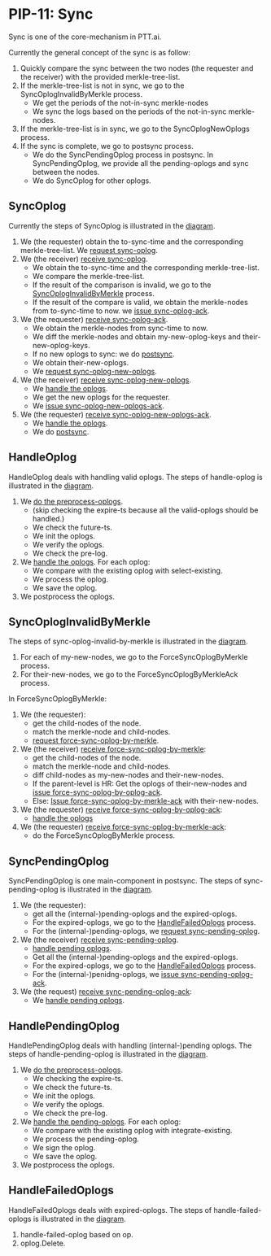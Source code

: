 PIP-11: Sync
==========

Sync is one of the core-mechanism in PTT.ai.

Currently the general concept of the sync is as follow:

1. Quickly compare the sync between the two nodes (the requester and the receiver) with the provided merkle-tree-list.
2. If the merkle-tree-list is not in sync, we go to the SyncOplogInvalidByMerkle process.
    * We get the periods of the not-in-sync merkle-nodes
    * We sync the logs based on the periods of the not-in-sync merkle-nodes.
3. If the merkle-tree-list is in sync, we go to the SyncOplogNewOplogs process.
4. If the sync is complete, we go to postsync process.
    * We do the SyncPendingOplog process in postsync. In SyncPendingOplog, we provide all the pending-oplogs and sync between the nodes.
    * We do SyncOplog for other oplogs.

SyncOplog
-----

Currently the steps of SyncOplog is illustrated in the [diagram](https://docs.google.com/presentation/d/1SZvkeTeP6TtfURnftQeLJcqX-9G6xtqrtkC_wht8Ol0/edit#slide=id.g4d82bf1034_0_1).

1. We (the requester) obtain the to-sync-time and the corresponding merkle-tree-list. We [request sync-oplog](https://github.com/ailabstw/go-pttai/blob/master/service/protocol_sync_oplog.go).
2. We (the receiver) [receive sync-oplog](https://github.com/ailabstw/go-pttai/blob/master/service/protocol_sync_oplog.go).
    * We obtain the to-sync-time and the corresponding merkle-tree-list.
    * We compare the merkle-tree-list.
    * If the result of the comparison is invalid, we go to the [SyncOplogInvalidByMerkle](#SyncOplogInvalidByMerkle) process.
    * If the result of the compare is valid, we obtain the merkle-nodes from to-sync-time to now. we [issue sync-oplog-ack](https://github.com/ailabstw/go-pttai/blob/master/service/protocol_sync_oplog_ack.go).
3. We (the requester) [receive sync-oplog-ack](https://github.com/ailabstw/go-pttai/blob/master/service/protocol_sync_oplog_ack.go).
    * We obtain the merkle-nodes from sync-time to now.
    * We diff the merkle-nodes and obtain my-new-oplog-keys and their-new-oplog-keys.
    * If no new oplogs to sync: we do [postsync](#SyncPendingOplog).
    * We obtain their-new-oplogs.
    * We [request sync-oplog-new-oplogs](https://github.com/ailabstw/go-pttai/blob/master/service/protocol_sync_oplog_new_oplogs.go).
4. We (the receiver) [receive sync-oplog-new-oplogs](https://github.com/ailabstw/go-pttai/blob/master/service/protocol_sync_oplog_new_oplogs.go).
    * We [handle the oplogs](#HandleOplog).
    * We get the new oplogs for the requester.
    * We [issue sync-oplog-new-oplogs-ack](https://github.com/ailabstw/go-pttai/blob/master/service/protocol_sync_oplog_new_oplogs_ack.go).
5. We (the requester) [receive sync-oplog-new-oplogs-ack](https://github.com/ailabstw/go-pttai/blob/master/service/protocol_sync_oplog_new_oplogs_ack.go).
    * We [handle the oplogs](#HandleOplog).
    * We do [postsync](#SyncPendingOplog).

HandleOplog
-----

HandleOplog deals with handling valid oplogs. The steps of handle-oplog is illustrated in the [diagram](https://docs.google.com/presentation/d/1SZvkeTeP6TtfURnftQeLJcqX-9G6xtqrtkC_wht8Ol0/edit#slide=id.g4be9e734c7_0_166).

1. We [do the preprocess-oplogs](https://github.com/ailabstw/go-pttai/blob/master/service/protocol_handle_oplogs.go).
    * (skip checking the expire-ts because all the valid-oplogs should be handled.)
    * We check the future-ts.
    * We init the oplogs.
    * We verify the oplogs.
    * We check the pre-log.
2. We [handle the oplogs](https://github.com/ailabstw/go-pttai/blob/master/service/protocol_handle_oplogs.go). For each oplog:
    * We compare with the existing oplog with select-existing.
    * We process the oplog.
    * We save the oplog.
3. We postprocess the oplogs.

SyncOplogInvalidByMerkle
-----

The steps of sync-oplog-invalid-by-merkle is illustrated in the [diagram](https://docs.google.com/presentation/d/1SZvkeTeP6TtfURnftQeLJcqX-9G6xtqrtkC_wht8Ol0/edit#slide=id.g54e5fb632a_0_1).

1. For each of my-new-nodes, we go to the ForceSyncOplogByMerkle process.
2. For their-new-nodes, we go to the ForceSyncOplogByMerkleAck process.

In ForceSyncOplogByMerkle:

1. We (the requester):
    * get the child-nodes of the node.
    * match the merkle-node and child-nodes.
    * [request force-sync-oplog-by-merkle](https://github.com/ailabstw/go-pttai/blob/master/service/protocol_force_sync_oplog_by_merkle.go).
2. We (the receiver) [receive force-sync-oplog-by-merkle](https://github.com/ailabstw/go-pttai/blob/master/service/protocol_force_sync_oplog_by_merkle.go):
    * get the child-nodes of the node.
    * match the merkle-node and child-nodes.
    * diff child-nodes as my-new-nodes and their-new-nodes.
    * If the parent-level is HR: Get the oplogs of their-new-nodes and [issue force-sync-oplog-by-oplog-ack](https://github.com/ailabstw/go-pttai/blob/master/service/protocol_force_sync_oplog_by_oplog_ack.go).
    * Else: [Issue force-sync-oplog-by-merkle-ack](https://github.com/ailabstw/go-pttai/blob/master/service/protocol_force_sync_oplog_by_merkle_ack.go) with their-new-nodes.
3. We (the requester) [receive force-sync-oplog-by-oplog-ack](https://github.com/ailabstw/go-pttai/blob/master/service/protocol_force_sync_oplog_by_oplog_ack.go):
    * [handle the oplogs](#HandleOplog)
4. We (the requester) [receive force-sync-oplog-by-merkle-ack](https://github.com/ailabstw/go-pttai/blob/master/service/protocol_force_sync_oplog_by_oplog_ack.go):
    * do the ForceSyncOplogByMerkle process.

SyncPendingOplog
-----

SyncPendingOplog is one main-component in postsync. The steps of sync-pending-oplog is illustrated in the [diagram](https://docs.google.com/presentation/d/1SZvkeTeP6TtfURnftQeLJcqX-9G6xtqrtkC_wht8Ol0/edit#slide=id.g4be9e734c7_0_234).

1. We (the requester):
    * get all the (internal-)pending-oplogs and the expired-oplogs.
    * For the expired-oplogs, we go to the [HandleFailedOplogs](#HandleFailedOplogs) process.
    * For the (internal-)pending-oplogs, we [request sync-pending-oplog](https://github.com/ailabstw/go-pttai/blob/master/service/protocol_sync_pending_oplog.go).
2. We (the receiver) [receive sync-pending-oplog](https://github.com/ailabstw/go-pttai/blob/master/service/protocol_sync_pending_oplog.go).
    * [handle pending oplogs](#HandlePendingOplog).
    * Get all the (internal-)pending-oplogs and the expired-oplogs.
    * For the expired-oplogs, we go to the [HandleFailedOplogs](#HandleFailedOplogs) process.
    * For the (internal-)penidng-oplogs, we [issue sync-pending-oplog-ack](https://github.com/ailabstw/go-pttai/blob/master/service/protocol_sync_pending_oplog_ack.go).
3. We (the request) [receive sync-pending-oplog-ack](https://github.com/ailabstw/go-pttai/blob/master/service/protocol_sync_pending_oplog_ack.go):
    * We [handle pending oplogs](#HandlePendingOplog).

HandlePendingOplog
-----

HandlePendingOplog deals with handling (internal-)pending oplogs. The steps of handle-pending-oplog is illustrated in the [diagram](https://docs.google.com/presentation/d/1SZvkeTeP6TtfURnftQeLJcqX-9G6xtqrtkC_wht8Ol0/edit#slide=id.g4be9e734c7_0_200).

1. We [do the preprocess-oplogs](https://github.com/ailabstw/go-pttai/blob/master/service/protocol_handle_oplogs.go).
    * We checking the expire-ts.
    * We check the future-ts.
    * We init the oplogs.
    * We verify the oplogs.
    * We check the pre-log.
2. We [handle the pending-oplogs](https://github.com/ailabstw/go-pttai/blob/master/service/protocol_handle_oplogs.go). For each oplog:
    * We compare with the existing oplog with integrate-existing.
    * We process the pending-oplog.
    * We sign the oplog.
    * We save the oplog.
3. We postprocess the oplogs.

HandleFailedOplogs
-----

HandleFailedOplogs deals with expired-oplogs. The steps of handle-failed-oplogs is illustrated in the [diagram](https://docs.google.com/presentation/d/1SZvkeTeP6TtfURnftQeLJcqX-9G6xtqrtkC_wht8Ol0/edit#slide=id.g55bd2f9416_0_15).

1. handle-failed-oplog based on op.
2. oplog.Delete.
